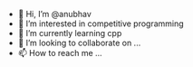 - 👋 Hi, I’m @anubhav 
- 👀 I’m interested in competitive programming 
- 🌱 I’m currently learning cpp
- 💞️ I’m looking to collaborate on ...
- 📫 How to reach me ...

<!---
anub2301/anub2301 is a ✨ special ✨ repository because its `README.md` (this file) appears on your GitHub profile.
You can click the Preview link to take a look at your changes.
--->
